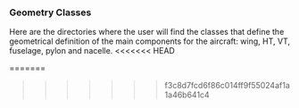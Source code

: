 ### Geometry Classes
Here are the directories where the user will find the classes that define the geometrical definition of the main components for the aircraft: wing, HT, VT, fuselage, pylon and nacelle.
<<<<<<< HEAD

=======
>>>>>>> f3c8d7fcd6f86c014ff9f55024af1a1a46b641c4
